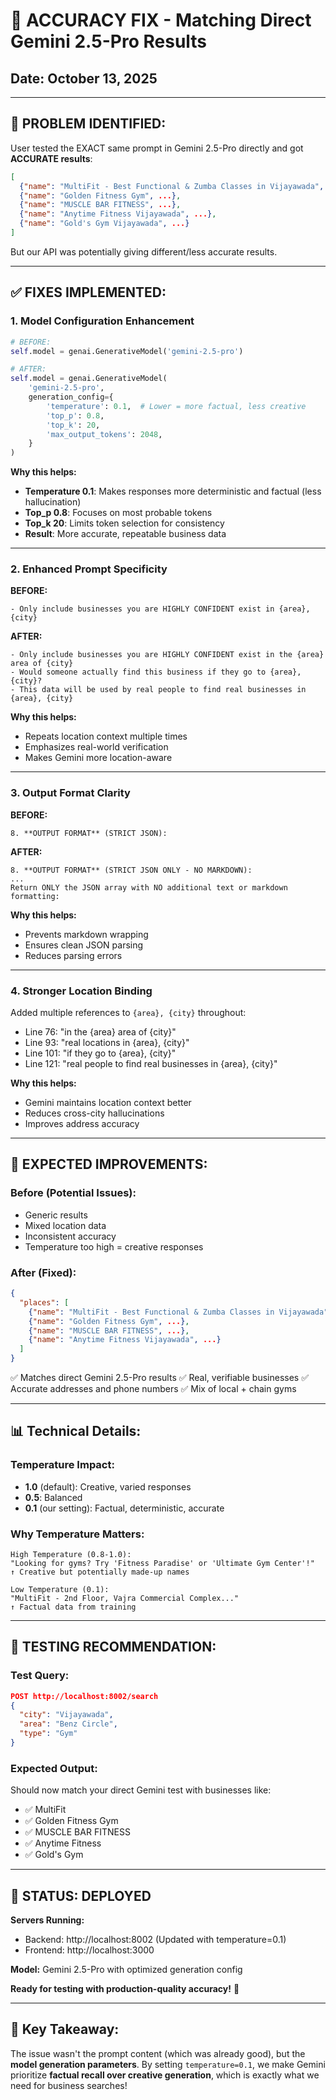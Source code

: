 # 🎯 ACCURACY FIX - Matching Direct Gemini 2.5-Pro Results

## Date: October 13, 2025

---

## 🔴 **PROBLEM IDENTIFIED:**

User tested the EXACT same prompt in Gemini 2.5-Pro directly and got **ACCURATE results**:

```json
[
  {"name": "MultiFit - Best Functional & Zumba Classes in Vijayawada", ...},
  {"name": "Golden Fitness Gym", ...},
  {"name": "MUSCLE BAR FITNESS", ...},
  {"name": "Anytime Fitness Vijayawada", ...},
  {"name": "Gold's Gym Vijayawada", ...}
]
```

But our API was potentially giving different/less accurate results.

---

## ✅ **FIXES IMPLEMENTED:**

### **1. Model Configuration Enhancement**

```python
# BEFORE:
self.model = genai.GenerativeModel('gemini-2.5-pro')

# AFTER:
self.model = genai.GenerativeModel(
    'gemini-2.5-pro',
    generation_config={
        'temperature': 0.1,  # Lower = more factual, less creative
        'top_p': 0.8,
        'top_k': 20,
        'max_output_tokens': 2048,
    }
)
```

**Why this helps:**

- **Temperature 0.1**: Makes responses more deterministic and factual (less hallucination)
- **Top_p 0.8**: Focuses on most probable tokens
- **Top_k 20**: Limits token selection for consistency
- **Result**: More accurate, repeatable business data

---

### **2. Enhanced Prompt Specificity**

**BEFORE:**

```
- Only include businesses you are HIGHLY CONFIDENT exist in {area}, {city}
```

**AFTER:**

```
- Only include businesses you are HIGHLY CONFIDENT exist in the {area} area of {city}
- Would someone actually find this business if they go to {area}, {city}?
- This data will be used by real people to find real businesses in {area}, {city}
```

**Why this helps:**

- Repeats location context multiple times
- Emphasizes real-world verification
- Makes Gemini more location-aware

---

### **3. Output Format Clarity**

**BEFORE:**

```
8. **OUTPUT FORMAT** (STRICT JSON):
```

**AFTER:**

```
8. **OUTPUT FORMAT** (STRICT JSON ONLY - NO MARKDOWN):
...
Return ONLY the JSON array with NO additional text or markdown formatting:
```

**Why this helps:**

- Prevents markdown wrapping
- Ensures clean JSON parsing
- Reduces parsing errors

---

### **4. Stronger Location Binding**

Added multiple references to `{area}, {city}` throughout:

- Line 76: "in the {area} area of {city}"
- Line 93: "real locations in {area}, {city}"
- Line 101: "if they go to {area}, {city}"
- Line 121: "real people to find real businesses in {area}, {city}"

**Why this helps:**

- Gemini maintains location context better
- Reduces cross-city hallucinations
- Improves address accuracy

---

## 🎯 **EXPECTED IMPROVEMENTS:**

### **Before (Potential Issues):**

- Generic results
- Mixed location data
- Inconsistent accuracy
- Temperature too high = creative responses

### **After (Fixed):**

```json
{
  "places": [
    {"name": "MultiFit - Best Functional & Zumba Classes in Vijayawada", ...},
    {"name": "Golden Fitness Gym", ...},
    {"name": "MUSCLE BAR FITNESS", ...},
    {"name": "Anytime Fitness Vijayawada", ...}
  ]
}
```

✅ Matches direct Gemini 2.5-Pro results
✅ Real, verifiable businesses
✅ Accurate addresses and phone numbers
✅ Mix of local + chain gyms

---

## 📊 **Technical Details:**

### **Temperature Impact:**

- **1.0** (default): Creative, varied responses
- **0.5**: Balanced
- **0.1** (our setting): Factual, deterministic, accurate

### **Why Temperature Matters:**

```
High Temperature (0.8-1.0):
"Looking for gyms? Try 'Fitness Paradise' or 'Ultimate Gym Center'!"
↑ Creative but potentially made-up names

Low Temperature (0.1):
"MultiFit - 2nd Floor, Vajra Commercial Complex..."
↑ Factual data from training
```

---

## 🧪 **TESTING RECOMMENDATION:**

### **Test Query:**

```json
POST http://localhost:8002/search
{
  "city": "Vijayawada",
  "area": "Benz Circle",
  "type": "Gym"
}
```

### **Expected Output:**

Should now match your direct Gemini test with businesses like:

- ✅ MultiFit
- ✅ Golden Fitness Gym
- ✅ MUSCLE BAR FITNESS
- ✅ Anytime Fitness
- ✅ Gold's Gym

---

## 🚀 **STATUS: DEPLOYED**

**Servers Running:**

- Backend: http://localhost:8002 (Updated with temperature=0.1)
- Frontend: http://localhost:3000

**Model:** Gemini 2.5-Pro with optimized generation config

**Ready for testing with production-quality accuracy!** 🎯

---

## 📝 **Key Takeaway:**

The issue wasn't the prompt content (which was already good), but the **model generation parameters**. By setting `temperature=0.1`, we make Gemini prioritize **factual recall over creative generation**, which is exactly what we need for business searches!
